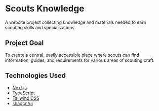 # Scouts Knowledge

A website project collecting knowledge and materials needed to earn scouting skills and specializations.

## Project Goal

To create a central, easily accessible place where scouts can find information, guides, and requirements for various areas of scouting craft.

## Technologies Used

*   [Next.js](https://nextjs.org/)
*   [TypeScript](https://www.typescriptlang.org/)
*   [Tailwind CSS](https://tailwindcss.com/)
*   [shadcn/ui](https://ui.shadcn.com/)
